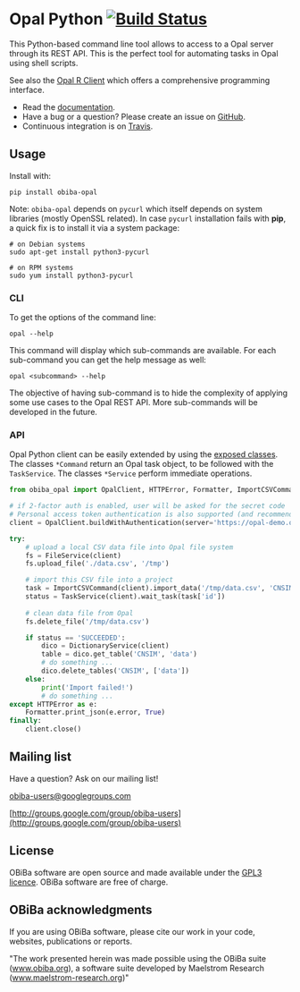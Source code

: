 # Opal Python [![Build Status](https://app.travis-ci.com/obiba/opal-python-client.svg?branch=master)](https://app.travis-ci.com/github/obiba/opal-python-client)

This Python-based command line tool allows to access to a Opal server through its REST API. This is the perfect tool
for automating tasks in Opal using shell scripts. 

See also the [Opal R Client](https://github.com/obiba/opalr) which offers a comprehensive programming interface. 

* Read the [documentation](http://opaldoc.obiba.org).
* Have a bug or a question? Please create an issue on [GitHub](https://github.com/obiba/opal-python-client/issues).
* Continuous integration is on [Travis](https://travis-ci.org/obiba/opal-python-client).

## Usage

Install with:

```shell
pip install obiba-opal
```

Note: `obiba-opal` depends on `pycurl` which itself depends on system libraries (mostly OpenSSL related). In case `pycurl` installation
fails with **pip**, a quick fix is to install it via a system package:

```shell
# on Debian systems
sudo apt-get install python3-pycurl

# on RPM systems
sudo yum install python3-pycurl
```

### CLI

To get the options of the command line:

```shell
opal --help
```

This command will display which sub-commands are available. For each sub-command you can get the help message as well:

```shell
opal <subcommand> --help
```

The objective of having sub-command is to hide the complexity of applying some use cases to the Opal REST API. More
sub-commands will be developed in the future.

### API

Opal Python client can be easily extended by using the [exposed classes](https://github.com/obiba/opal-python-client/blob/master/obiba_opal/__init__.py). The classes `*Command` return an Opal task object, to be followed with the `TaskService`. The classes `*Service` perform immediate operations. 

```python
from obiba_opal import OpalClient, HTTPError, Formatter, ImportCSVCommand, TaskService, FileService, DictionaryService

# if 2-factor auth is enabled, user will be asked for the secret code
# Personal access token authentication is also supported (and recommended)
client = OpalClient.buildWithAuthentication(server='https://opal-demo.obiba.org', user='administrator', password='password')

try:
    # upload a local CSV data file into Opal file system
    fs = FileService(client)
    fs.upload_file('./data.csv', '/tmp')

    # import this CSV file into a project
    task = ImportCSVCommand(client).import_data('/tmp/data.csv', 'CNSIM')
    status = TaskService(client).wait_task(task['id'])
    
    # clean data file from Opal
    fs.delete_file('/tmp/data.csv')

    if status == 'SUCCEEDED':
        dico = DictionaryService(client)
        table = dico.get_table('CNSIM', 'data')
        # do something ...
        dico.delete_tables('CNSIM', ['data'])
    else:
        print('Import failed!')
        # do something ...
except HTTPError as e:
    Formatter.print_json(e.error, True)
finally:
    client.close()
```

## Mailing list

Have a question? Ask on our mailing list!

obiba-users@googlegroups.com

[http://groups.google.com/group/obiba-users](http://groups.google.com/group/obiba-users)

## License

OBiBa software are open source and made available under the [GPL3 licence](http://www.obiba.org/pages/license/). OBiBa software are free of charge.

## OBiBa acknowledgments

If you are using OBiBa software, please cite our work in your code, websites, publications or reports.

"The work presented herein was made possible using the OBiBa suite (www.obiba.org), a  software suite developed by Maelstrom Research (www.maelstrom-research.org)"
